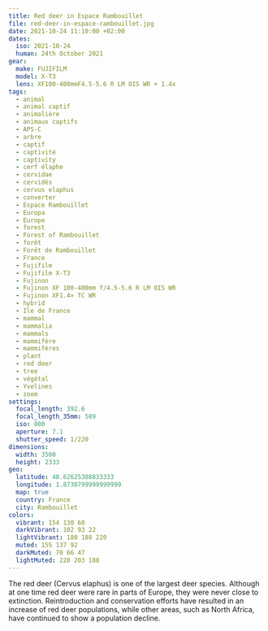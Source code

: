 ```yaml
---
title: Red deer in Espace Rambouillet
file: red-deer-in-espace-rambouillet.jpg
date: 2021-10-24 11:10:00 +02:00
dates:
  iso: 2021-10-24
  human: 24th October 2021
gear:
  make: FUJIFILM
  model: X-T3
  lens: XF100-400mmF4.5-5.6 R LM OIS WR + 1.4x
tags:
  - animal
  - animal captif
  - animalière
  - animaux captifs
  - APS-C
  - arbre
  - captif
  - captivité
  - captivity
  - cerf élaphe
  - cervidae
  - cervidés
  - cervus elaphus
  - converter
  - Espace Rambouillet
  - Europa
  - Europe
  - forest
  - Forest of Rambouillet
  - forêt
  - Forêt de Rambouillet
  - France
  - Fujifilm
  - Fujifilm X-T3
  - Fujinon
  - Fujinon XF 100-400mm f/4.5-5.6 R LM OIS WR
  - Fujinon XF1.4× TC WR
  - hybrid
  - Ile de France
  - mammal
  - mammalia
  - mammals
  - mammifère
  - mammifères
  - plant
  - red deer
  - tree
  - végétal
  - Yvelines
  - zoom
settings:
  focal_length: 392.6
  focal_length_35mm: 589
  iso: 800
  aperture: 7.1
  shutter_speed: 1/220
dimensions:
  width: 3500
  height: 2333
geo:
  latitude: 48.62625388833333
  longitude: 1.8730799999999999
  map: true
  country: France
  city: Rambouillet
colors:
  vibrant: 154 130 60
  darkVibrant: 102 93 22
  lightVibrant: 180 188 220
  muted: 155 137 92
  darkMuted: 70 66 47
  lightMuted: 220 203 188
---
```


The red deer (Cervus elaphus) is one of the largest deer species. Although at one time red deer were rare in parts of Europe, they were never close to extinction. Reintroduction and conservation efforts have resulted in an increase of red deer populations, while other areas, such as North Africa, have continued to show a population decline.
